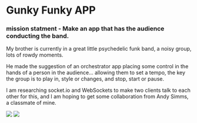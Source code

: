 # Gunky Funky APP

### mission statment - Make an app that has the audience conducting the band.

My brother is currently in a great little psychedelic funk band, a noisy group, lots of rowdy moments. 

He made the suggestion of an orchestrator app placing some control in the hands of a person in the audience... allowing them to set a tempo, the key the group is to play in, style or changes, and stop, start or pause.

I  am researching socket.io and WebSockets to make two clients talk to each other for this, and I am hoping to get some collaboration from Andy Simms, a classmate of mine.  


![](images/ground_control.png)
![](images/shuttle_panel.png)
